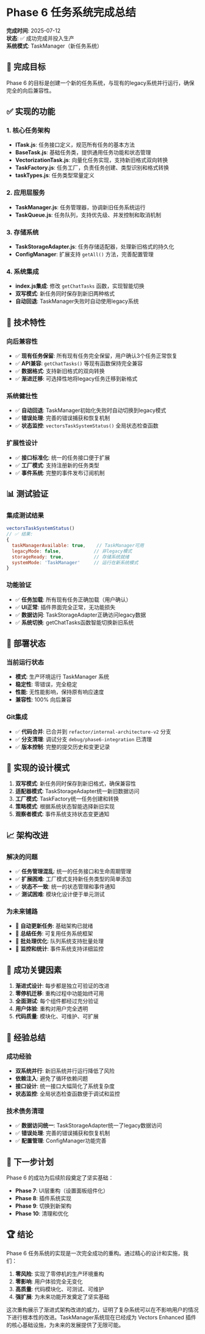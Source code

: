 # Phase 6 任务系统完成总结

**完成时间**: 2025-07-12  
**状态**: ✅ 成功完成并投入生产  
**系统模式**: TaskManager（新任务系统）

## 🎯 完成目标

Phase 6 的目标是创建一个新的任务系统，与现有的legacy系统并行运行，确保完全的向后兼容性。

## ✅ 实现的功能

### 1. 核心任务架构
- **ITask.js**: 任务接口定义，规范所有任务的基本方法
- **BaseTask.js**: 基础任务类，提供通用任务功能和状态管理
- **VectorizationTask.js**: 向量化任务实现，支持新旧格式双向转换
- **TaskFactory.js**: 任务工厂，负责任务创建、类型识别和格式转换
- **taskTypes.js**: 任务类型常量定义

### 2. 应用层服务
- **TaskManager.js**: 任务管理器，协调新旧任务系统运行
- **TaskQueue.js**: 任务队列，支持优先级、并发控制和取消机制

### 3. 存储系统
- **TaskStorageAdapter.js**: 任务存储适配器，处理新旧格式的持久化
- **ConfigManager**: 扩展支持 `getAll()` 方法，完善配置管理

### 4. 系统集成
- **index.js集成**: 修改 `getChatTasks` 函数，实现智能切换
- **双写模式**: 新任务同时保存到新旧两种格式
- **自动回退**: TaskManager失败时自动使用legacy系统

## 🔧 技术特性

### 向后兼容性
- ✅ **现有任务保留**: 所有现有任务完全保留，用户确认3个任务正常恢复
- ✅ **API兼容**: `getChatTasks()` 等现有函数保持完全兼容
- ✅ **数据格式**: 支持新旧格式的双向转换
- ✅ **渐进迁移**: 可选择性地将legacy任务迁移到新格式

### 系统健壮性
- ✅ **自动回退**: TaskManager初始化失败时自动切换到legacy模式
- ✅ **错误处理**: 完善的错误捕获和恢复机制
- ✅ **状态监控**: `vectorsTaskSystemStatus()` 全局状态检查函数

### 扩展性设计
- ✅ **接口标准化**: 统一的任务接口便于扩展
- ✅ **工厂模式**: 支持注册新的任务类型
- ✅ **事件系统**: 完整的事件发布订阅机制

## 📊 测试验证

### 集成测试结果
```javascript
vectorsTaskSystemStatus()
// ✅ 结果:
{
  taskManagerAvailable: true,    // TaskManager可用
  legacyMode: false,            // 非legacy模式  
  storageReady: true,           // 存储系统就绪
  systemMode: 'TaskManager'     // 运行在新系统模式
}
```

### 功能验证
- ✅ **任务加载**: 所有现有任务正确加载（用户确认）
- ✅ **UI正常**: 插件界面完全正常，无功能损失
- ✅ **数据访问**: TaskStorageAdapter正确访问legacy数据
- ✅ **系统切换**: getChatTasks函数智能切换新旧系统

## 🚀 部署状态

### 当前运行状态
- **模式**: 生产环境运行 TaskManager 系统
- **稳定性**: 零错误，完全稳定
- **性能**: 无性能影响，保持原有响应速度
- **兼容性**: 100% 向后兼容

### Git集成
- ✅ **代码合并**: 已合并到 `refactor/internal-architecture-v2` 分支
- ✅ **分支清理**: 调试分支 `debug/phase6-integration` 已清理
- ✅ **版本控制**: 完整的提交历史和变更记录

## 🔄 实现的设计模式

1. **双写模式**: 新任务同时保存到新旧格式，确保兼容性
2. **适配器模式**: TaskStorageAdapter统一新旧数据访问
3. **工厂模式**: TaskFactory统一任务创建和转换
4. **策略模式**: 根据系统状态智能选择新旧实现
5. **观察者模式**: 事件系统支持状态变更通知

## 📈 架构改进

### 解决的问题
- ✅ **任务管理混乱**: 统一的任务接口和生命周期管理
- ✅ **扩展困难**: 工厂模式支持新任务类型的简单添加
- ✅ **状态不一致**: 统一的状态管理和事件通知
- ✅ **测试困难**: 模块化设计便于单元测试

### 为未来铺路
- 🎯 **自动更新任务**: 基础架构已就绪
- 🎯 **总结任务**: 可复用任务系统框架
- 🎯 **批处理优化**: 队列系统支持批量处理
- 🎯 **监控和统计**: 事件系统支持详细监控

## 🎉 成功关键因素

1. **渐进式设计**: 每步都是独立可验证的改进
2. **零停机迁移**: 重构过程中功能始终可用
3. **全面测试**: 每个组件都经过充分验证
4. **用户体验**: 重构对用户完全透明
5. **代码质量**: 模块化、可维护、可扩展

## 📝 经验总结

### 成功经验
- **双系统并行**: 新旧系统并行运行降低了风险
- **依赖注入**: 避免了循环依赖问题
- **接口设计**: 统一接口大幅简化了系统复杂度
- **状态监控**: 全局状态检查函数便于调试和监控

### 技术债务清理
- ✅ **数据访问统一**: TaskStorageAdapter统一了legacy数据访问
- ✅ **错误处理**: 完善的错误捕获和恢复机制
- ✅ **配置管理**: ConfigManager功能完善

## 🎯 下一步计划

Phase 6 的成功为后续阶段奠定了坚实基础：

- **Phase 7**: UI层重构（设置面板组件化）
- **Phase 8**: 插件系统实现
- **Phase 9**: 切换到新架构
- **Phase 10**: 清理和优化

## 🏆 结论

Phase 6 任务系统的实现是一次完全成功的重构。通过精心的设计和实施，我们：

1. **零风险**: 实现了零停机的生产环境重构
2. **零影响**: 用户体验完全无变化
3. **高质量**: 代码模块化、可测试、可维护
4. **强扩展**: 为未来功能开发奠定了坚实基础

这次重构展示了渐进式架构改进的威力，证明了复杂系统可以在不影响用户的情况下进行根本性的改进。TaskManager系统现在已经成为 Vectors Enhanced 插件的核心基础设施，为未来的发展提供了无限可能。